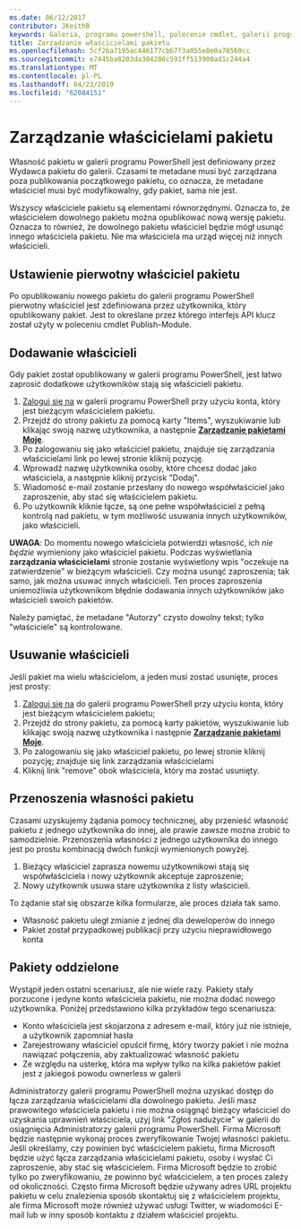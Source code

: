```yaml
---
ms.date: 06/12/2017
contributor: JKeithB
keywords: Galeria, programu powershell, polecenie cmdlet, galerii programu PowerShell
title: Zarządzanie właścicielami pakietu
ms.openlocfilehash: 5cf26a7195ac446177cbb7f3a055e8e0a78569cc
ms.sourcegitcommit: e7445ba8203da304286c591ff513900ad1c244a4
ms.translationtype: MT
ms.contentlocale: pl-PL
ms.lasthandoff: 04/23/2019
ms.locfileid: "62084151"
---
```

# <a name="managing-package-owners"></a>Zarządzanie właścicielami pakietu

Własność pakietu w galerii programu PowerShell jest definiowany przez Wydawca pakietu do galerii.
Czasami te metadane musi być zarządzana poza publikowania początkowego pakietu, co oznacza, że metadane właściciel musi być modyfikowalny, gdy pakiet, sama nie jest.

Wszyscy właściciele pakietu są elementami równorzędnymi.
Oznacza to, że właścicielem dowolnego pakietu można opublikować nową wersję pakietu. Oznacza to również, że dowolnego pakietu właściciel będzie mógł usunąć innego właściciela pakietu.
Nie ma właściciela ma urząd więcej niż innych właścicieli.

## <a name="setting-a-packages-initial-owner"></a>Ustawienie pierwotny właściciel pakietu

Po opublikowaniu nowego pakietu do galerii programu PowerShell pierwotny właściciel jest zdefiniowana przez użytkownika, który opublikowany pakiet. Jest to określane przez którego interfejs API klucz został użyty w poleceniu cmdlet Publish-Module.

## <a name="adding-owners"></a>Dodawanie właścicieli

Gdy pakiet został opublikowany w galerii programu PowerShell, jest łatwo zaprosić dodatkowe użytkowników stają się właścicieli pakietu.

1. [Zaloguj się na](https://powershellgallery.com/users/account/LogOn) w galerii programu PowerShell przy użyciu konta, który jest bieżącym właścicielem pakietu.
2. Przejdź do strony pakietu za pomocą karty "Items", wyszukiwanie lub klikając swoją nazwę użytkownika, a następnie [ **Zarządzanie pakietami Moje**](https://www.powershellgallery.com/account/Packages).
3. Po zalogowaniu się jako właściciel pakietu, znajduje się zarządzania właścicielami link po lewej stronie kliknij pozycję.
4. Wprowadź nazwę użytkownika osoby, które chcesz dodać jako właściciela, a następnie kliknij przycisk "Dodaj".
5. Wiadomość e-mail zostanie przesłany do nowego współwłaściciel jako zaproszenie, aby stać się właścicielem pakietu.
6. Po użytkownik kliknie łącze, są one pełne współwłaściciel z pełną kontrolą nad pakietu, w tym możliwość usuwania innych użytkowników, jako właścicieli.

**UWAGA**: Do momentu nowego właściciela potwierdzi własność, ich *nie będzie* wymieniony jako właściciel pakietu.
Podczas wyświetlania **zarządzania właścicielami** stronie zostanie wyświetlony wpis "oczekuje na zatwierdzenie" w bieżącym właścicieli.
Czy można usunąć zaproszenia; tak samo, jak można usuwać innych właścicieli.
Ten proces zaproszenia uniemożliwia użytkownikom błędnie dodawania innych użytkowników jako właścicieli swoich pakietów.

Należy pamiętać, że metadane "Autorzy" czysto dowolny tekst; tylko "właściciele" są kontrolowane.


## <a name="removing-owners"></a>Usuwanie właścicieli

Jeśli pakiet ma wielu właścicielom, a jeden musi zostać usunięte, proces jest prosty:

1. [Zaloguj się na](https://powershellgallery.com/users/account/LogOn) do galerii programu PowerShell przy użyciu konta, który jest bieżącym właścicielem pakietu;
2. Przejdź do strony pakietu, za pomocą karty pakietów, wyszukiwanie lub klikając swoją nazwę użytkownika i następnie [ **Zarządzanie pakietami Moje**](https://www.powershellgallery.com/account/Packages).
3. Po zalogowaniu się jako właściciel pakietu, po lewej stronie kliknij pozycję; znajduje się link zarządzania właścicielami
4. Kliknij link "remove" obok właściciela, który ma zostać usunięty.



## <a name="transferring-package-ownership"></a>Przenoszenia własności pakietu

Czasami uzyskujemy żądania pomocy technicznej, aby przenieść własność pakietu z jednego użytkownika do innej, ale prawie zawsze można zrobić to samodzielnie.
Przenoszenia własności z jednego użytkownika do innego jest po prostu kombinacją dwóch funkcji wymienionych powyżej.

1. Bieżący właściciel zaprasza nowemu użytkownikowi stają się współwłaściciela i nowy użytkownik akceptuje zaproszenie;
2. Nowy użytkownik usuwa stare użytkownika z listy właścicieli.

To żądanie stał się obszarze kilka formularze, ale proces działa tak samo.

- Własność pakietu uległ zmianie z jednej dla deweloperów do innego
- Pakiet został przypadkowej publikacji przy użyciu nieprawidłowego konta


## <a name="orphaned-packages"></a>Pakiety oddzielone

Wystąpił jeden ostatni scenariusz, ale nie wiele razy.
Pakiety stały porzucone i jedyne konto właściciela pakietu, nie można dodać nowego użytkownika.
Poniżej przedstawiono kilka przykładów tego scenariusza:

- Konto właściciela jest skojarzona z adresem e-mail, który już nie istnieje, a użytkownik zapomniał hasła
- Zarejestrowany właściciel opuścił firmę, który tworzy pakiet i nie można nawiązać połączenia, aby zaktualizować własność pakietu
- Ze względu na usterkę, która ma wpływ tylko na kilka pakietów pakiet jest z jakiegoś powodu ownerless w galerii

Administratorzy galerii programu PowerShell można uzyskać dostęp do łącza zarządzania właścicielami dla dowolnego pakietu.
Jeśli masz prawowitego właściciela pakietu i nie można osiągnąć bieżący właściciel do uzyskania uprawnień właściciela, użyj link "Zgłoś nadużycie" w galerii do osiągnięcia Administratorzy galerii programu PowerShell.
Firma Microsoft będzie następnie wykonaj proces zweryfikowanie Twojej własności pakietu.
Jeśli określamy, czy powinien być właścicielem pakietu, firma Microsoft będzie użyć łącza zarządzania właścicielami pakietu, osoby i wysłać Ci zaproszenie, aby stać się właścicielem.
Firma Microsoft będzie to zrobić tylko po zweryfikowaniu, że powinno być właścicielem, a ten proces zależy od okoliczności.
Często firma Microsoft będzie używany adres URL projektu pakietu w celu znalezienia sposób skontaktuj się z właścicielem projektu, ale firma Microsoft może również używać usługi Twitter, w wiadomości E-mail lub w inny sposób kontaktu z działem właściciel projektu.
